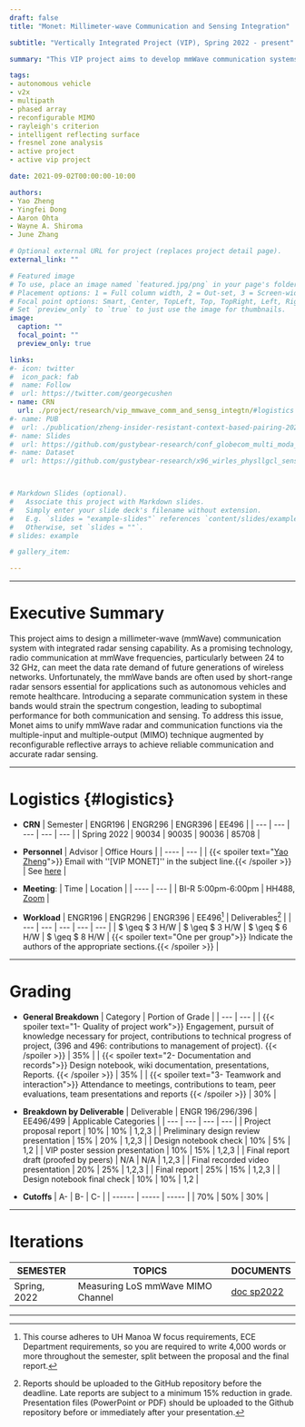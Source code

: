 ```yaml
---
draft: false
title: "Monet: Millimeter-wave Communication and Sensing Integration"

subtitle: "Vertically Integrated Project (VIP), Spring 2022 - present"

summary: "This VIP project aims to develop mmWave communication systems with integrated radar sensing functionality for autonomous vehicles."

tags:
- autonomous vehicle
- v2x
- multipath
- phased array
- reconfigurable MIMO
- rayleigh's criterion
- intelligent reflecting surface
- fresnel zone analysis
- active project
- active vip project

date: 2021-09-02T00:00:00-10:00

authors:
- Yao Zheng
- Yingfei Dong
- Aaron Ohta
- Wayne A. Shiroma
- June Zhang

# Optional external URL for project (replaces project detail page).
external_link: ""

# Featured image
# To use, place an image named `featured.jpg/png` in your page's folder.
# Placement options: 1 = Full column width, 2 = Out-set, 3 = Screen-width
# Focal point options: Smart, Center, TopLeft, Top, TopRight, Left, Right, BottomLeft, Bottom, BottomRight
# Set `preview_only` to `true` to just use the image for thumbnails.
image:
  caption: ""
  focal_point: ""
  preview_only: true

links:
#- icon: twitter
#  icon_pack: fab
#  name: Follow
#  url: https://twitter.com/georgecushen
- name: CRN
  url: ./project/research/vip_mmwave_comm_and_sensg_integtn/#logistics
#- name: PUB
#  url: ./publication/zheng-insider-resistant-context-based-pairing-2021/
#- name: Slides
#  url: https://github.com/gustybear-research/conf_globecom_multi_moda_dev_pair/raw/main/presentation/EE496%20Poster_%20SIENNA.pdf
#- name: Dataset
#  url: https://github.com/gustybear-research/x96_wirles_physllgcl_sensing



# Markdown Slides (optional).
#   Associate this project with Markdown slides.
#   Simply enter your slide deck's filename without extension.
#   E.g. `slides = "example-slides"` references `content/slides/example-slides.md`.
#   Otherwise, set `slides = ""`.
# slides: example

# gallery_item:

---
```

***
# Executive Summary
This project aims to design a millimeter-wave (mmWave) communication system with integrated radar sensing capability. As a promising technology, radio communication at mmWave frequencies, particularly between 24 to 32 GHz, can meet the data rate demand of future generations of wireless networks. Unfortunately, the mmWave bands are often used by short-range radar sensors essential for applications such as autonomous vehicles and remote healthcare. Introducing a separate communication system in these bands would strain the spectrum congestion, leading to suboptimal performance for both communication and sensing. To address this issue, Monet aims to unify mmWave radar and communication functions via the multiple-input and multiple-output (MIMO) technique augmented by reconfigurable reflective arrays to achieve reliable communication and accurate radar sensing.
***

# Logistics {#logistics}
- **CRN**
| Semester    | ENGR196 | ENGR296 | ENGR396 | EE496 |
| ---         | ---     | ---     | ---     | ---   |
| Spring 2022 | 90034   | 90035   | 90036   | 85708 |

- **Personnel**
| Advisor                                                                                                                          | Office Hours                |
| ----                                                                                                                             | ---                         |
| {{< spoiler text="[Yao Zheng](mailto:yao.zheng@hawaii.edu)">}} Email with ''[VIP MONET]'' in the subject line.{{< /spoiler >}} | See [here](../../../#contact) |

- **Meeting**:
| Time               | Location                                           |
| ----               | ---                                                |
| BI-R 5:00pm-6:00pm | HH488, [Zoom](https://hawaii.zoom.us/j/5764842348) |

- **Workload**
| ENGR196        | ENGR296        | ENGR396        | EE496[^1]          | Deliverables[^2]                                                                                            |
| ---            | ---            | ---            | ---            | ---                                                                                                     |
| $ \geq $ 3 H/W | $ \geq $ 3 H/W | $ \geq $ 6 H/W | $ \geq $ 8 H/W | {{< spoiler text="One per group">}} Indicate the authors of the appropriate sections.{{< /spoiler >}} |
 
 ***

# Grading

- **General Breakdown**
| Category                                                                                                                                                                                                                             | Portion of Grade |
| ---                                                                                                                                                                                                                                  | ---              |
| {{< spoiler text="1- Quality of project work">}} Engagement, pursuit of knowledge necessary for project, contributions to technical progress of project, (396 and 496: contributions to management of project). {{< /spoiler >}} | 35%                  |
| {{< spoiler text="2- Documentation and records">}} Design notebook, wiki documentation, presentations, Reports. {{< /spoiler >}}                                                                                                   | 35%                |
| {{< spoiler text="3- Teamwork and interaction">}} Attendance to meetings, contributions to team, peer evaluations, team presentations and reports {{< /spoiler >}}                                                                 | 30%                |

- **Breakdown by Deliverable**
| Deliverable                            | ENGR 196/296/396 | EE496/499 | Applicable Categories |
| ---                                    | ---              | ---       | ---                   |
| Project proposal report                | 10%              | 10%       | 1,2,3                 |
| Preliminary design review presentation | 15%              | 20%       | 1,2,3                 |
| Design notebook check                  | 10%              | 5%        | 1,2                   |
| VIP poster session presentation        | 10%              | 15%       | 1,2,3                 |
| Final report draft (proofed by peers)  | N/A              | N/A       | 1,2,3                 |
| Final recorded video presentation      | 20%              | 25%       | 1,2,3                 |
| Final report                           | 25%              | 15%       | 1,2,3                 |
| Design notebook final check            | 10%              | 10%       | 1,2                   |

- **Cutoffs**
| A-     | B-    | C-    |
| ------ | ----- | ----- |
| 70%    | 50%   | 30%   |

***
# Iterations
| SEMESTER     | TOPICS                            | DOCUMENTS                    |
| ---          | ---                               | ---                          |
| Spring, 2022 | Measuring LoS mmWave MIMO Channel | [doc sp2022][doc sp2022 url] |

 ***

[^1]: This course adheres to UH Manoa W focus requirements, ECE Department requirements, so you are required to write 4,000 words or more throughout the semester, split between the proposal and the final report.

[^2]: Reports should be uploaded to the GitHub repository before the deadline. Late reports are subject to a minimum 15% reduction in grade. Presentation files (PowerPoint or PDF) should be uploaded to the Github repository  before or immediately after your presentation. 

[doc urls]: # (doc urls)
[doc sp2022 url]: ../../../docs/reports/research_vip_mm_comm_sens_monet_2022_spring/


